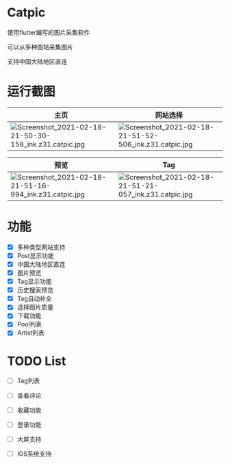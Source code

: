 # Catpic
使用flutter编写的图片采集软件

可以从多种图站采集图片

支持中国大陆地区直连

# 运行截图

|主页|网站选择|
|--|--|
|![Screenshot_2021-02-18-21-50-30-158_ink.z31.catpic.jpg](https://i.loli.net/2021/02/18/TZUVvlkNaFc1mLd.jpg)|![Screenshot_2021-02-18-21-51-52-506_ink.z31.catpic.jpg](https://i.loli.net/2021/02/18/jVRTS1yg9lOsI5h.jpg)|


|预览|Tag|
|--|--|
|![Screenshot_2021-02-18-21-51-16-994_ink.z31.catpic.jpg](https://i.loli.net/2021/02/18/EwCUdZkAfBDRGTq.jpg)|![Screenshot_2021-02-18-21-51-21-057_ink.z31.catpic.jpg](https://i.loli.net/2021/02/18/1rIFKZ4tShdvoYG.jpg)|



# 功能
- [x] 多种类型网站支持
- [x] Post显示功能
- [x] 中国大陆地区直连
- [x] 图片预览
- [x] Tag显示功能
- [x] 历史搜索预览
- [x] Tag自动补全
- [x] 选择图片质量
- [x] 下载功能
- [x] Pool列表
- [x] Artist列表

# TODO List
- [ ] Tag列表
- [ ] 查看评论
- [ ] 收藏功能
- [ ] 登录功能
- [ ] 大屏支持
- [ ] IOS系统支持



